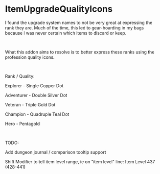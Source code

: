 # ItemUpgradeQualityIcons


<p>I found the upgrade system names to not be very great at expressing the rank they are. Much of the time, this led to gear-hoarding in my bags because I was never certain which items to discard or keep.</p>
<p>&nbsp;</p>
<p>What this addon aims to resolve is to better express these ranks using the profession quality icons.</p>
<p>&nbsp;</p>
<p>Rank / Quality:</p>
<p>Explorer - Single Copper Dot</p>
<p>Adventurer - Double Silver Dot</p>
<p>Veteran - Triple Gold Dot</p>
<p>Champion - Quadruple Teal Dot</p>
<p>Hero - Pentagold</p>
<p>&nbsp;</p>
<p>TODO:</p>
<p>Add dungeon journal / comparison tooltip support</p>
<p>Shift Modifier to tell item level range, ie on "item level" line: Item Level 437 (428-441)</p>
